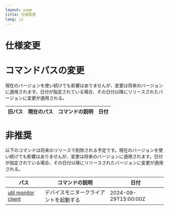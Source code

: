 ```yaml
---
layout: page
title: 仕様変更
lang: ja
---
```


# 仕様変更

# コマンドパスの変更

現在のバージョンを使い続けても影響はありませんが、変更は将来のバージョンに適用されます。日付が指定されている場合、その日付以降にリリースされたバージョンに変更が適用される。

| 旧パス | 現在のパス | コマンドの説明 | 日付 |
|--------|------------|----------------|------|

# 非推奨

以下のコマンドは将来のリリースで削除される予定です。現在のバージョンを使い続けても影響はありませんが、変更は将来のバージョンに適用されます。日付が指定されている場合、その日付以降にリリースされたバージョンに変更が適用される。

| パス                                                                        | コマンドの説明                         | 日付                 |
|-----------------------------------------------------------------------------|----------------------------------------|----------------------|
| [util monitor client](https://github.com/watermint/toolbox/discussions/870) | デバイスモニタークライアントを起動する | 2024-09-29T15:00:00Z |


